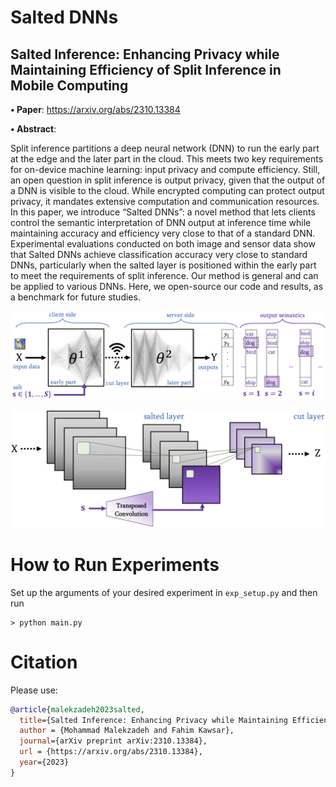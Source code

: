 # Salted DNNs
## Salted Inference: Enhancing Privacy while Maintaining Efficiency of Split Inference in Mobile Computing
**• Paper**: https://arxiv.org/abs/2310.13384

**• Abstract**:

Split inference partitions a deep neural network (DNN) to run the early part at the edge and the later part in the cloud. This meets two key requirements for on-device machine learning: input privacy and compute efficiency. Still, an open question in split inference is output privacy, given that the output of a DNN is visible to the cloud. While encrypted computing can protect output privacy, it mandates extensive computation and communication resources. In this paper, we introduce “Salted DNNs”: a novel method that lets clients control the semantic interpretation of DNN output at inference time while maintaining accuracy and efficiency very close to that of a standard DNN. Experimental evaluations conducted on both image and sensor data show that Salted DNNs achieve classification accuracy very close to standard DNNs, particularly when the salted layer is positioned within the early part to meet the requirements of split inference. Our method is general and can be applied to various DNNs. Here, we open-source our code and results, as a benchmark for future studies.

![](./figs/salted_ddn.png)

![](./figs/saler.png)

# How to Run Experiments

Set up the arguments of your desired experiment in `exp_setup.py` and then run
```
> python main.py 
```


# Citation
Please use:
```bibtex
@article{malekzadeh2023salted,
  title={Salted Inference: Enhancing Privacy while Maintaining Efficiency of Split Inference in Mobile Computing},
  author = {Mohammad Malekzadeh and Fahim Kawsar},
  journal={arXiv preprint arXiv:2310.13384},
  url = {https://arxiv.org/abs/2310.13384},
  year={2023}
}
```
